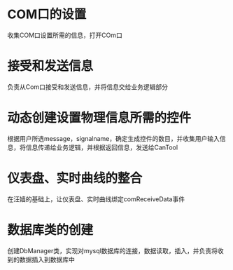 # COM口的设置
收集COM口设置所需的信息，打开COm口

# 接受和发送信息
负责从Com口接受和发送信息，并将信息交给业务逻辑部分

# 动态创建设置物理信息所需的控件
根据用户所选message，signalname，确定生成控件的数目，并收集用户输入信息，将信息传递给业务逻辑，并根据返回信息，发送给CanTool

# 仪表盘、实时曲线的整合
在汪嫱的基础上，让仪表盘、实时曲线绑定comReceiveData事件

# 数据库类的创建
创建DbManager类，实现对mysql数据库的连接，数据读取，插入，并负责将收到的数据插入到数据库中